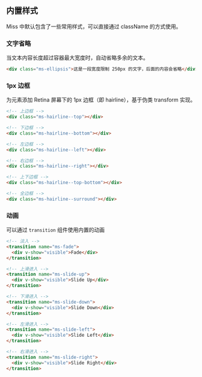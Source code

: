 ## 内置样式
Miss 中默认包含了一些常用样式，可以直接通过 className 的方式使用。

### 文字省略
当文本内容长度超过容器最大宽度时，自动省略多余的文本。

```html
<div class="ms-ellipsis">这是一段宽度限制 250px 的文字，后面的内容会省略</div>
```

### 1px 边框
为元素添加 Retina 屏幕下的 1px 边框（即 hairline），基于伪类 transform 实现。

```html
<!-- 上边框 -->
<div class="ms-hairline--top"></div>

<!-- 下边框 -->
<div class="ms-hairline--bottom"></div>

<!-- 左边框 -->
<div class="ms-hairline--left"></div>

<!-- 右边框 -->
<div class="ms-hairline--right"></div>

<!-- 上下边框 -->
<div class="ms-hairline--top-bottom"></div>

<!-- 全边框 -->
<div class="ms-hairline--surround"></div>
```

### 动画
可以通过 `transition` 组件使用内置的动画

```html
<!-- 淡入 -->
<transition name="ms-fade">
  <div v-show="visible">Fade</div>
</transition>

<!-- 上滑进入 -->
<transition name="ms-slide-up">
  <div v-show="visible">Slide Up</div>
</transition>

<!-- 下滑进入 -->
<transition name="ms-slide-down">
  <div v-show="visible">Slide Down</div>
</transition>

<!-- 左滑进入 -->
<transition name="ms-slide-left">
  <div v-show="visible">Slide Left</div>
</transition>

<!-- 右滑进入 -->
<transition name="ms-slide-right">
  <div v-show="visible">Slide Right</div>
</transition>
```
